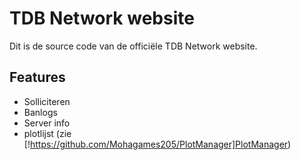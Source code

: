 # TDB Network website

Dit is de source code van de officiële TDB Network website.

## Features
* Solliciteren
* Banlogs
* Server info
* plotlijst (zie [!https://github.com/Mohagames205/PlotManager]PlotManager)
